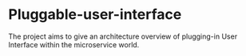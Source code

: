 # Pluggable-user-interface
The project aims to give an architecture overview of plugging-in User Interface within the microservice world.

